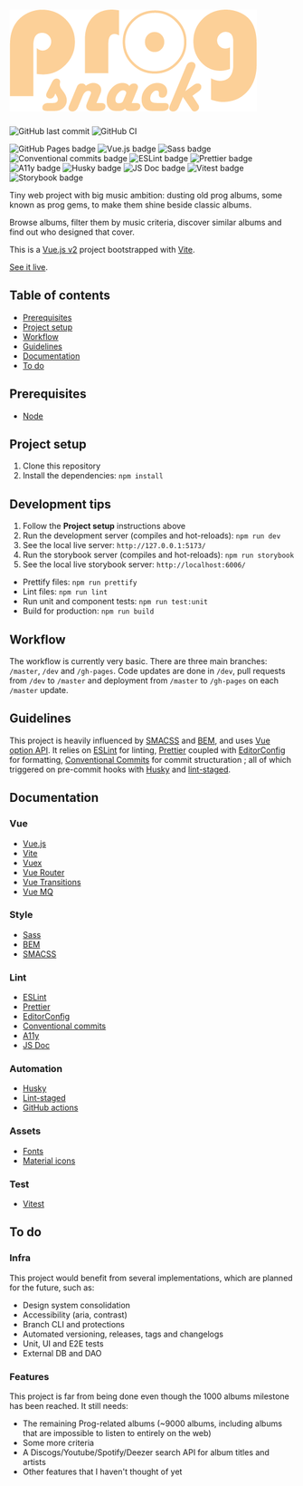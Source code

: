 # ![Prog Snack logo](./src/assets/img/preview.png)

![GitHub last commit](https://img.shields.io/github/last-commit/google/skia.svg?style=flat) ![GitHub CI](https://github.com/Benjent/prog-snack/actions/workflows/main.yml/badge.svg)

![GitHub Pages badge](https://img.shields.io/badge/GitHub_Pages-222222?logo=github&logoColor=white) ![Vue.js badge](https://img.shields.io/badge/Vue.js_2-42b883?logo=vuedotjs&logoColor=white) ![Sass badge](https://img.shields.io/badge/Sass-cf649a?logo=sass&logoColor=white) ![Conventional commits badge](https://img.shields.io/badge/Conventional_commits-fa6673?logo=conventionalcommits&logoColor=white) ![ESLint badge](https://img.shields.io/badge/ESLint-4b32c3?logo=eslint&logoColor=white) ![Prettier badge](https://img.shields.io/badge/Prettier-f6914d?logo=prettier&logoColor=white) ![A11y badge](https://img.shields.io/badge/A11y-9299ce?logo=a11y&logoColor=white) ![Husky badge](https://img.shields.io/badge/Husky-42b983?logo=husky&logoColor=white) ![JS Doc badge](https://img.shields.io/badge/JS_Doc-006fbb?logo=jsdoc&logoColor=white) ![Vitest badge](https://img.shields.io/badge/Vitest-acd268?logo=vitest&logoColor=white) ![Storybook badge](https://img.shields.io/badge/Storybook-ff4785?logo=storybook&logoColor=white)

Tiny web project with big music ambition: dusting old prog albums, some known as prog gems, to make them shine beside classic albums.

Browse albums, filter them by music criteria, discover similar albums and find out who designed that cover.

This is a [Vue.js v2](https://v2.vuejs.org/) project bootstrapped with [Vite](https://vitejs.dev/).

[See it live](https://benjent.github.io/prog-snack/).

## Table of contents

-   [Prerequisites](#prerequisites)
-   [Project setup](#project-setup)
-   [Workflow](#workflow)
-   [Guidelines](#guidelines)
-   [Documentation](#documentation)
-   [To do](#to-do)

## Prerequisites

-   [Node](https://nodejs.org/en/)

## Project setup

1. Clone this repository
2. Install the dependencies: `npm install`

## Development tips

1. Follow the __Project setup__ instructions above
2. Run the development server (compiles and hot-reloads): `npm run dev`
3. See the local live server: `http://127.0.0.1:5173/`
4. Run the storybook server (compiles and hot-reloads): `npm run storybook`
5. See the local live storybook server: `http://localhost:6006/`

- Prettify files: `npm run prettify`
- Lint files: `npm run lint`
- Run unit and component tests: `npm run test:unit`
- Build for production: `npm run build`

## Workflow

The workflow is currently very basic. There are three main branches: `/master`, `/dev` and `/gh-pages`. Code updates are done in `/dev`, pull requests from `/dev` to `/master` and deployment from `/master` to `/gh-pages` on each `/master` update.

## Guidelines

This project is heavily influenced by [SMACSS](http://smacss.com/) and [BEM](http://getbem.com/), and uses [Vue option API](https://v2.vuejs.org/v2/guide/migration-vue-2-7#Behavior-Differences-from-Vue-3). It relies on [ESLint](https://eslint.org/) for linting, [Prettier](https://prettier.io/) coupled with [EditorConfig](https://editorconfig.org/) for formatting, [Conventional Commits](https://www.conventionalcommits.org/en/v1.0.0/) for commit structuration ; all of which triggered on pre-commit hooks with [Husky](https://typicode.github.io/husky/) and [lint-staged](https://github.com/lint-staged/lint-staged).

## Documentation

### Vue

-   [Vue.js](https://v2.vuejs.org/)
-   [Vite](https://vitejs.dev/)
-   [Vuex](https://vuex.vuejs.org/)
-   [Vue Router](https://router.vuejs.org/)
-   [Vue Transitions](https://www.npmjs.com/package/vue2-transitions)
-   [Vue MQ](https://www.npmjs.com/package/vue-mq)

### Style

-   [Sass](https://sass-lang.com/)
-   [BEM](https://getbem.com/)
-   [SMACSS](http://smacss.com/)

### Lint

-   [ESLint](https://eslint.org/)
-   [Prettier](https://prettier.io/)
-   [EditorConfig](https://editorconfig.org/)
-   [Conventional commits](https://www.conventionalcommits.org/en/v1.0.0/)
-   [A11y](https://www.a11yproject.com/)
-   [JS Doc](https://jsdoc.app/)

### Automation

-   [Husky](https://typicode.github.io/husky/)
-   [Lint-staged](https://github.com/lint-staged/lint-staged)
-   [GitHub actions](https://github.com/features/actions)

### Assets

-   [Fonts](https://fonts.google.com/)
-   [Material icons](https://fonts.google.com/icons?icon.style=Rounded)

### Test

-   [Vitest](https://vitest.dev/)

## To do

### Infra

This project would benefit from several implementations, which are planned for the future, such as:

-   Design system consolidation
-   Accessibility (aria, contrast)
-   Branch CLI and protections
-   Automated versioning, releases, tags and changelogs
-   Unit, UI and E2E tests
-   External DB and DAO

### Features

This project is far from being done even though the 1000 albums milestone has been reached. It still needs:

-   The remaining Prog-related albums (~9000 albums, including albums that are impossible to listen to entirely on the web)
-   Some more criteria
-   A Discogs/Youtube/Spotify/Deezer search API for album titles and artists
-   Other features that I haven't thought of yet
